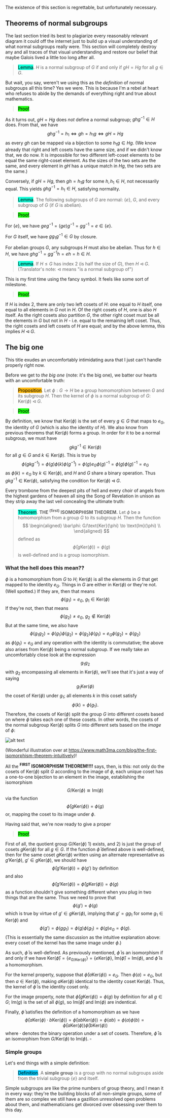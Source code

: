 The existence of this section is regrettable, but unfortunately necessary.

## Theorems of normal subgroups

The last section tried its best to plagiarize every reasonably relevant diagram it could off the internet just to build up a visual understanding of what normal subgroups really were. This section will completely destroy any and all traces of that visual understanding and restore our belief that maybe Galois lived a little too long after all.

> <span style="background-color: #12ffd7; color: black;">Lemma</span>. $H$ is a normal subgroup of $G$ if and only if $gH = Hg$ for all $g\in G$.

But wait, you say, weren't we using this as the *definition* of normal subgroups all this time? Yes we were. This is because I'm a rebel at heart who refuses to abide by the demands of everything right and true about mathematics.

> <span style="background-color: #1eff12; color: black;">Proof</span>. 

As it turns out, $gH = Hg$ does *not* define a normal subgroup; $ghg^{-1} \in H$ does. From that, we have
$$
ghg^{-1} = h_1 \iff gh = h_1 g \iff gH = Hg
$$
as every $gh$ can be mapped via a bijection to some $h_1 g\in Hg$. (We know already that right and left cosets have the same size, and if we didn't know that, we do now. It is impossible for two different left-coset elements to be equal the same right-coset element. As the sizes of the two sets are the same, and every element in $gH$ has a unique match in $Hg$, the two sets are the same.)

Conversely, if $gH = Hg$, then $gh = h_1g$ for some $h, h_1 \in H$, not necessarily equal. This yields $gh g^{-1} = h_1 \in H$, satisfying normality.

> <span style="background-color: #12ffd7; color: black;">Lemma</span>. The following subgroups of $G$ are normal: $\{e\}$, $G$, and every subgroup of $G$ (if $G$ is abelian). 

> <span style="background-color: #1eff12; color: black;">Proof</span>. 

For $\{e\}$, we have $geg^{-1} = (ge)g^{-1} = gg^{-1} = e \in \{e\}$.

For $G$ itself, we have $gg_1 g^{-1} \in G$ by closure.

For abelian groups $G$, any subgroups $H$ must also be abelian. Thus for $h \in H$, we have $ghg^{-1} = gg^{-1} h = eh = h \in H$.

> <span style="background-color: #12ffd7; color: black;">Lemma</span>. If $H \leq G$ has index $2$ (is half the size of $G$), then $H \triangleleft G$. (Translator's note: $\triangleleft$ means "is a normal subgroup of")

This is my first time using the fancy symbol. It feels like some sort of milestone.

> <span style="background-color: #1eff12; color: black;">Proof</span>.

If $H$ is index $2$, there are only two left cosets of $H$: one equal to $H$ itself, one equal to all elements in $G$ not in $H$. Of the right cosets of $H$, one is also $H$ itself. As the right cosets also partition $G$, the other right coset must be all the elements in $G$ but not in $H$ - i.e. equal to the remaining left coset. Thus, the right cosets and left cosets of $H$ are equal; and by the above lemma, this implies $H \triangleleft G$.

## The big one

This title exudes an uncomfortably intimidating aura that I just can't handle properly right now.

Before we get to *the big one* (note: it's the big one), we batter our hearts with an uncomfortable truth:

> <span style="background-color: #ffb812; color: black;">Proposition</span>. Let $\phi: G \to H$ be a group homomorphism between $G$ and its subgroup $H$. Then the kernel of $\phi$ is a normal subgroup of $G$: $\text{Ker}(\phi) \triangleleft G$.

> <span style="background-color: #1eff12; color: black;">Proof</span>.

By definition, we know that $\text{Ker}(\phi)$ is the set of every $g\in G$ that maps to $e_G$, the identity of $G$ (which is also the identity of $H$). We also know from previous theorems that $\text{Ker}(\phi)$ forms a group. In order for it to be a normal subgroup, we must have
$$
g k g^{-1} \in \text{Ker}(\phi)
$$
for all $g \in G$ and $k \in \text{Ker}(\phi)$. This is true by
$$
\phi(gkg^{-1}) = \phi(g)\phi(k)\phi(g^{-1}) = \phi(g)e_G \phi(g)^{-1} = \phi(g)\phi(g)^{-1} = e_G
$$
as $\phi(k) = e_G$ by $k \in \text{Ker}(\phi)$, and $H$ and $G$ share a binary operation. Thus $gkg^{-1} \in \text{Ker}(\phi)$, satisfying the condition for $\text{Ker}(\phi) \triangleleft G$.

Every trombone from the deepest pits of hell and every choir of angels from the highest gardens of heaven all sing the Song of Revelation in unison as they strip away the last veil concealing the ultimate truth:

> <span style="background-color: #12ffd7; color: black;">Theorem</span>. **THE <sup>(first)</sup> ISOMORPHISM THEOREM.** Let $\phi$ be a homomorphism from a group $G$ to its subgroup $H$. Then the function
$$
\begin{aligned}
\bar\phi: G/\text{Ker}(\phi) \to \text{Im}(\phi) \\
\end{aligned}
$$
> defined as
$$
\bar\phi(g\text{Ker}(\phi)) = \phi(g)
$$
> is well-defined and is a group isomorphism.

### What the hell does this mean??

$\phi$ is a homomorphism from $G$ to $H$; $\text{Ker}(\phi)$ is all the elements in $G$ that get mapped to the identity $e_G$. Things in $G$ are either in $\text{Ker}(\phi)$ or they're not. (Well spotted.) If they are, then that means
$$
\phi(g_1) = e_G,\ g_1 \in \text{Ker}(\phi)
$$
If they're not, then that means
$$
\phi(g_2) \neq e_G,\ g_2 \notin \text{Ker}(\phi)
$$
But at the same time, we also have
$$
\phi(g_1 g_2) = \phi(g_1) \phi(g_2) = \phi(g_2) \phi(g_1) = e_G \phi(g_2) = \phi(g_2)
$$
as $\phi(g_1) = e_G$ and any operation with the identity is commutative; the above also arises from $\text{Ker}(\phi)$ being a normal subgroup. If we really take an uncomfortably close look at the expression
$$
g_1g_2
$$
with $g_2$ encompassing all elements in $\text{Ker}(\phi)$, we'll see that it's just a way of saying
$$
g_1 \text{Ker}(\phi)
$$
the coset of $\text{Ker}(\phi)$ under $g_1$; all elements $k$ in this coset satisfy
$$
\phi(k) = \phi(g_1).
$$
Therefore, the cosets of $\text{Ker}(\phi)$ split the group $G$ into different cosets based on where $\phi$ takes each one of these cosets. In other words, the cosets of the normal subgroup $\text{Ker}(\phi)$ splits $G$ into different sets based on the *image* of $\phi$:

![alt text](./assets/images/image-82.png)

(Wonderful illustration over at https://www.math3ma.com/blog/the-first-isomorphism-theorem-intuitively)!

All the **<sup>FIRST</sup> ISOMORPHISM THEOREM!!!!** says, then, is this: not only do the cosets of $\text{Ker}(\phi)$ split $G$ according to the image of $\phi$, each unique coset has a one-to-one bijection to an element in the image, establishing the isomorphism
$$
G/\text{Ker}(\phi) \cong \text{Im}(\phi)
$$
via the function
$$
\bar\phi(g\text{Ker}(\phi)) = \phi(g)
$$
or, mapping the coset to its image under $\phi$.

Having said that, we're now ready to give a proper

> <span style="background-color: #1eff12; color: black;">Proof</span>.

First of all, the quotient group $G/\text{Ker}(\phi)$ 1) exists, and 2) is just the group of cosets $g\text{Ker}(\phi)$ for all $g \in G$. If the function $\bar \phi$ defined above is well-defined, then for the same coset $g\text{Ker}(\phi)$ written using an alternate representative as $g'\text{Ker}(\phi),\ g' \in g\text{Ker}(\phi)$, we should have
$$
\bar \phi(g'\text{Ker}(\phi)) = \phi(g') \text{ by definition}
$$
and also
$$
\bar \phi(g'\text{Ker}(\phi)) = \bar \phi(g\text{Ker}(\phi)) = \phi(g)
$$
as a function shouldn't give something different when you plug in two things that are the same. Thus we need to prove that 
$$
\phi(g') = \phi(g)
$$
which is true by virtue of $g' \in g\text{Ker}(\phi)$, implying that $g' = gg_1$ for some $g_1 \in \text{Ker}(\phi)$ and 
$$
\phi(g') = \phi(gg_1) = \phi(g)\phi(g_1) = \phi(g) e_G = \phi(g).
$$
(This is essentially the same discussion as the intuitive explanation above: every coset of the kernel has the same image under $\phi$.)

As such, $\bar \phi$ is well-defined. As previously mentioned, $\bar \phi$ is an isomorphism if and only if we have $\text{Ker}(\bar \phi) = \{e_{G/\text{Ker}(\phi)}\} = \{e\text{Ker}(\phi\}$, $\text{Im}(\bar \phi) = \text{Im}(\phi)$, and $\bar\phi$ is a homomorphism.

For the kernel property, suppose that $\bar\phi(a\text{Ker}(\phi)) = e_G$. Then $\phi(a) = e_G$, but then $a \in \text{Ker}(\phi)$, making $a\text{Ker}(\phi)$ identical to the identity coset $\text{Ker}(\phi)$. Thus, the kernel of $\bar \phi$ is the identity coset only.

For the image property, note that $\bar\phi(g \text{Ker}(\phi)) = \phi(g)$ by definition for all $g \in G$; $\text{Im}(g)$ is the set of all $\phi(g)$, so $\text{Im}(\bar\phi)$ and $\text{Im}(\phi)$ are indentical.

Finally, $\bar\phi$ satisfies the definition of a homomorphism as we have
$$
\bar\phi(a \text{Ker}(\phi) \cdot b\text{Ker}(\phi)) = \bar{\phi}(ab\text{Ker}(\phi)) = \phi(ab) = \phi(a) \phi(b) = \bar\phi(a \text{Ker}(\phi)) \bar\phi(b \text{Ker}(\phi))
$$
where $\cdot$ denotes the binary operation under a set of cosets. Therefore, $\bar\phi$ is an isomorphism from $G/\text{Ker}(\phi)$ to $\text{Im}(\phi)$. $\square$

### Simple groups

Let's end things with a simple definition:

> <span style="background-color: #03cafc; color: black;">Definition</span>. A **simple group** is a group with no normal subgroups aside from the trivial subgroup $\{e\}$ and itself.

Simple subgroups are like the prime numbers of group theory, and I mean it in every way: they're the building blocks of all non-simple groups, some of them are so complex we still have a gazillion unresolved open problems about them, and mathematicians get divorced over obsessing over them to this day.
